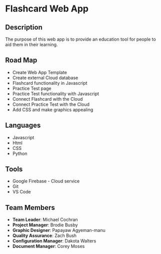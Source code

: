 # Flashcard Web App
## Description
The purpose of this web app is to provide an education tool for people to aid them in their learning.

## Road Map
* Create Web App Template
* Create external Cloud database
* Flashcard functionality in Javascript
* Practice Test page
* Practice Test functionality with Javascript
* Connect Flashcard with the Cloud
* Connect Practice Test with the Cloud
* Add CSS and make graphics appealing

## Languages
* Javascript
* Html
* CSS
* Python

## Tools
* Google Firebase - Cloud service
* Git
* VS Code

## Team Members
* **Team Leader**: Michael Cochran
* **Project Manager**: Brodie Busby
* **Graphic Designer**: Papayaw Agyeman-manu
* **Quality Assurance**: Zach Bush
* **Configuration Manager**: Dakota Walters
* **Document Manager**: Corey Moses